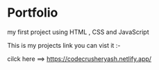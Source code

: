 # Portfolio
my first project using HTML , CSS and JavaScript

This is my projects link you can vist it :-

cilck here ==> https://codecrusheryash.netlify.app/

